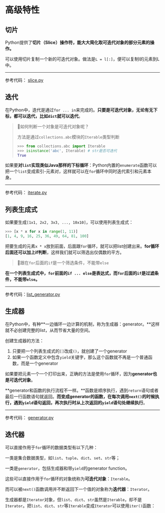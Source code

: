 # 高级特性

## 切片

Python提供了**切片（Slice）操作符，能大大简化取可迭代对象的部分元素的操作。**

可以使用切片复制一个新的可迭代对象。做法是`L = l[:]`，便可以复制l的元素到L中。

---

参考代码： [slice.py](slice.py) 

## 迭代

在Python中，迭代是通过`for ... in`来完成的。**只要是可迭代对象，无论有无下标，都可以迭代，比如`dict`就可以迭代**。

> 🔑如何判断一个对象是可迭代对象呢？
>
> 方法是通过`collections.abc`模块的`Iterable`类型判断
>
> ```python
> >>> from collections.abc import Iterable
> >>> isinstance('abc', Iterable) # str是否可迭代
> True
> ```

如果要**对`list`实现类似Java那样的下标循环**：Python内置的`enumerate`函数可以把一个`list`变成索引-元素对，这样就可以在`for`循环中同时迭代索引和元素本身。

---

参考代码： [iterate.py](iterate.py) 

## 列表生成式

如果要生成`[1x1, 2x2, 3x3, ..., 10x10]`，可以使用列表生成式：

```python
>>> [x * x for x in range(1, 11)]
[1, 4, 9, 16, 25, 36, 49, 64, 81, 100]
```

把要生成的元素`x * x`放到前面，后面跟`for`循环，就可以把list创建出来。**for循环后面还可以加上if判断**，这样我们就可以筛选出仅偶数的平方。

> 🔑跟在`for`后面的`if`是一个筛选条件，不能带`else`

**在一个列表生成式中，`for`前面的`if ... else`是表达式，而`for`后面的`if`是过滤条件，不能带`else`。**

---

 参考代码：[list_generator.py](list_generator.py) 

## 生成器

在Python中，有种**一边循环一边计算的机制，称为生成器：generator。**这样就不必创建完整的list，从而节省大量的空间。

创建生成器的方法：

1. 只要把一个列表生成式的`[]`改成`()`，就创建了一个generator
2. 如果一个函数定义中包含`yield`关键字，那么这个函数就不再是一个普通函数，而是一个generator

如果要把元素一个一个打印出来，正确的方法是使用`for`循环，因为**generator也是可迭代对象**。

**generator和函数的执行流程不一样。**函数是顺序执行，遇到`return`语句或者最后一行函数语句就返回。**而变成generator的函数，在每次调用`next()`的时候执行，遇到`yield`语句返回，再次执行时从上次返回的`yield`语句处继续执行**。

---

参考代码： [generator.py](generator.py) 

## 迭代器

可以直接作用于`for`循环的数据类型有以下几种：

一类是集合数据类型，如`list`、`tuple`、`dict`、`set`、`str`等；

一类是`generator`，包括生成器和带`yield`的generator function。

这些可以直接作用于`for`循环的对象统称为**可迭代对象**：`Iterable`。

而可以被`next()`函数调用并不断返回下一个值的对象称为**迭代器**：`Iterator`。

生成器都是`Iterator`对象，但`list`、`dict`、`str`虽然是`Iterable`，却不是`Iterator`。把`list`、`dict`、`str`等`Iterable`变成`Iterator`可以使用`iter()`函数：

